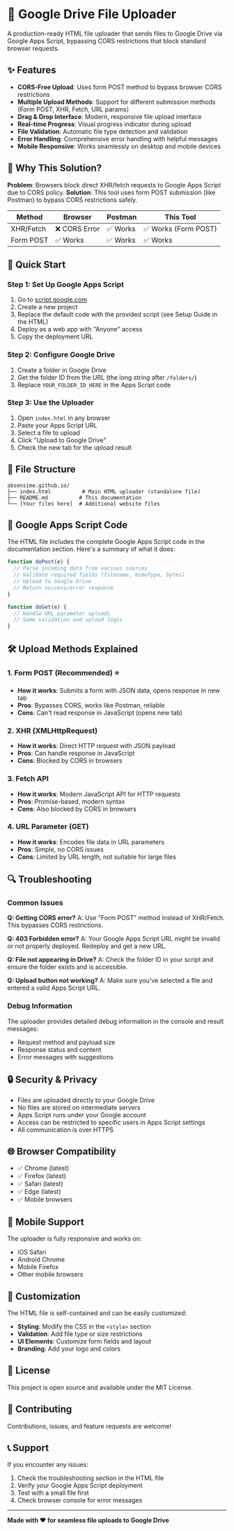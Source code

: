 # 🚀 Google Drive File Uploader

A production-ready HTML file uploader that sends files to Google Drive via Google Apps Script, bypassing CORS restrictions that block standard browser requests.

## ✨ Features

- **CORS-Free Upload**: Uses form POST method to bypass browser CORS restrictions
- **Multiple Upload Methods**: Support for different submission methods (Form POST, XHR, Fetch, URL params)
- **Drag & Drop Interface**: Modern, responsive file upload interface
- **Real-time Progress**: Visual progress indicator during upload
- **File Validation**: Automatic file type detection and validation
- **Error Handling**: Comprehensive error handling with helpful messages
- **Mobile Responsive**: Works seamlessly on desktop and mobile devices

## 🎯 Why This Solution?

**Problem**: Browsers block direct XHR/fetch requests to Google Apps Script due to CORS policy.
**Solution**: This tool uses form POST submission (like Postman) to bypass CORS restrictions safely.

| Method | Browser | Postman | This Tool |
|--------|---------|---------|-----------|
| XHR/Fetch | ❌ CORS Error | ✅ Works | ✅ Works (Form POST) |
| Form POST | ✅ Works | ✅ Works | ✅ Works |

## 🚀 Quick Start

### Step 1: Set Up Google Apps Script

1. Go to [script.google.com](https://script.google.com)
2. Create a new project
3. Replace the default code with the provided script (see Setup Guide in the HTML)
4. Deploy as a web app with "Anyone" access
5. Copy the deployment URL

### Step 2: Configure Google Drive

1. Create a folder in Google Drive
2. Get the folder ID from the URL (the long string after `/folders/`)
3. Replace `YOUR_FOLDER_ID_HERE` in the Apps Script code

### Step 3: Use the Uploader

1. Open `index.html` in any browser
2. Paste your Apps Script URL
3. Select a file to upload
4. Click "Upload to Google Drive"
5. Check the new tab for the upload result

## 📁 File Structure

```
absensime.github.io/
├── index.html          # Main HTML uploader (standalone file)
├── README.md          # This documentation
└── [Your files here]  # Additional website files
```

## 🔧 Google Apps Script Code

The HTML file includes the complete Google Apps Script code in the documentation section. Here's a summary of what it does:

```javascript
function doPost(e) {
  // Parse incoming data from various sources
  // Validate required fields (filename, mimeType, bytes)
  // Upload to Google Drive
  // Return success/error response
}

function doGet(e) {
  // Handle URL parameter uploads
  // Same validation and upload logic
}
```

## 🛠️ Upload Methods Explained

### 1. Form POST (Recommended) ⭐
- **How it works**: Submits a form with JSON data, opens response in new tab
- **Pros**: Bypasses CORS, works like Postman, reliable
- **Cons**: Can't read response in JavaScript (opens new tab)

### 2. XHR (XMLHttpRequest)
- **How it works**: Direct HTTP request with JSON payload
- **Pros**: Can handle response in JavaScript
- **Cons**: Blocked by CORS in browsers

### 3. Fetch API
- **How it works**: Modern JavaScript API for HTTP requests
- **Pros**: Promise-based, modern syntax
- **Cons**: Also blocked by CORS in browsers

### 4. URL Parameter (GET)
- **How it works**: Encodes file data in URL parameters
- **Pros**: Simple, no CORS issues
- **Cons**: Limited by URL length, not suitable for large files

## 🔍 Troubleshooting

### Common Issues

**Q: Getting CORS error?**
A: Use "Form POST" method instead of XHR/Fetch. This bypasses CORS restrictions.

**Q: 403 Forbidden error?**
A: Your Google Apps Script URL might be invalid or not properly deployed. Redeploy and get a new URL.

**Q: File not appearing in Drive?**
A: Check the folder ID in your script and ensure the folder exists and is accessible.

**Q: Upload button not working?**
A: Make sure you've selected a file and entered a valid Apps Script URL.

### Debug Information

The uploader provides detailed debug information in the console and result messages:
- Request method and payload size
- Response status and content
- Error messages with suggestions

## 🔒 Security & Privacy

- Files are uploaded directly to your Google Drive
- No files are stored on intermediate servers
- Apps Script runs under your Google account
- Access can be restricted to specific users in Apps Script settings
- All communication is over HTTPS

## 🌐 Browser Compatibility

- ✅ Chrome (latest)
- ✅ Firefox (latest)
- ✅ Safari (latest)
- ✅ Edge (latest)
- ✅ Mobile browsers

## 📱 Mobile Support

The uploader is fully responsive and works on:
- iOS Safari
- Android Chrome
- Mobile Firefox
- Other mobile browsers

## 🎨 Customization

The HTML file is self-contained and can be easily customized:

- **Styling**: Modify the CSS in the `<style>` section
- **Validation**: Add file type or size restrictions
- **UI Elements**: Customize form fields and layout
- **Branding**: Add your logo and colors

## 📄 License

This project is open source and available under the MIT License.

## 🤝 Contributing

Contributions, issues, and feature requests are welcome!

## 📞 Support

If you encounter any issues:
1. Check the troubleshooting section in the HTML file
2. Verify your Google Apps Script deployment
3. Test with a small file first
4. Check browser console for error messages

---

**Made with ❤️ for seamless file uploads to Google Drive**
